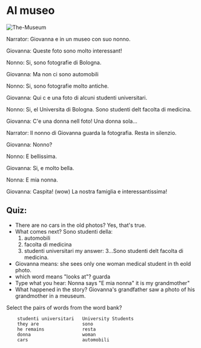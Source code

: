 # Al museo
![The-Museum](https://stories-cdn.duolingo.com/image/09fc3d3f2b5acf538364fe21f1b5ab3a457b1d7b.svg)

Narrator:  Giovanna e in un museo con suo nonno.

Giovanna:  Queste foto sono molto interessant!

Nonno: Si, sono fotografie di Bologna. 

Giovanna: Ma non ci sono automobili 

Nonno: Si, sono fotografie molto antiche. 

Giovanna: Qui c e una foto di alcuni studenti universitari. 

Nonno: Si, el Universita di Bologna. Sono studenti delt facolta di medicina.

Giovanna: C'e una donna nell foto! Una donna sola...

Narrator: Il nonno di Giovanna guarda la fotografia. Resta in silenzio.

Giovanna:  Nonno?

Nonno: E bellissima. 

Giovanna: Si, e molto bella. 

Nonna:  E mia nonna. 

Giovanna: Caspita! (wow)
          La nostra famiglia e interessantissima! 










## Quiz:
* There are no cars in the old photos?  Yes, that's true. 
* What comes next?  Sono studenti della: 
   1. automobili 
   2. facolta di medicina 
   3. studenti universitari 
my answer:  3...Sono studenti delt facolta di medicina. 
* Giovanna means: she sees only one woman medical student in th eold photo. 
* which word means "looks at"?   guarda 
* Type what you hear:  Nonna says "E mia nonna" it is my grandmother"
* What happened in the story?  Giovanna's grandfather saw a photo of his grandmother in a meuseum.

Select the pairs of words from the word bank?

        studenti universitari   University Students
        they are                sono
        he remains              resta
        donna                   woman
        cars                    automobili 
